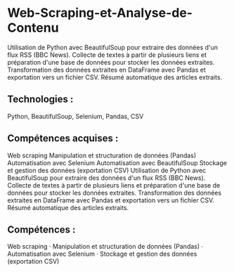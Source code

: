# Web-Scraping-et-Analyse-de-Contenu

Utilisation de Python avec BeautifulSoup pour extraire des données d'un flux RSS (BBC News).
Collecte de textes à partir de plusieurs liens et préparation d'une base de données pour stocker les données extraites.
Transformation des données extraites en DataFrame avec Pandas et exportation vers un fichier CSV.
Résumé automatique des articles extraits.
## Technologies :
Python, BeautifulSoup, Selenium, Pandas, CSV

## Compétences acquises :
Web scraping
Manipulation et structuration de données (Pandas)
Automatisation avec Selenium
Automatisation avec BeautifulSoup
Stockage et gestion des données (exportation CSV)
Utilisation de Python avec BeautifulSoup pour extraire des données d'un flux RSS (BBC News).  Collecte de textes à partir de plusieurs liens et préparation d'une base de données pour stocker les données extraites. Transformation des données extraites en DataFrame avec Pandas et exportation vers un fichier CSV. Résumé automatique des articles extraits.

## Compétences :
Web scraping · Manipulation et structuration de données (Pandas) · Automatisation avec Selenium · Stockage et gestion des données (exportation CSV)
